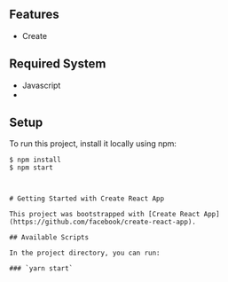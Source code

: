 

## Features
* Create 

## Required System
* Javascript
* 
## Setup
To run this project, install it locally using npm:

```
$ npm install
$ npm start



# Getting Started with Create React App

This project was bootstrapped with [Create React App](https://github.com/facebook/create-react-app).

## Available Scripts

In the project directory, you can run:

### `yarn start`

